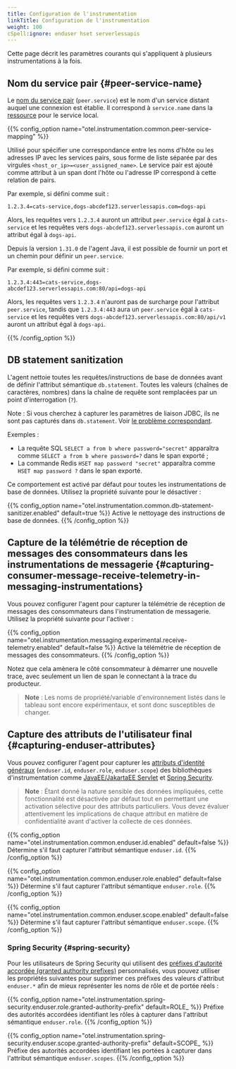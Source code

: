 ```yaml
---
title: Configuration de l'instrumentation
linkTitle: Configuration de l'instrumentation
weight: 100
cSpell:ignore: enduser hset serverlessapis
---
```


Cette page décrit les paramètres courants qui s'appliquent à plusieurs
instrumentations à la fois.

## Nom du service pair {#peer-service-name}

Le
[nom du service pair](/docs/specs/semconv/general/attributes/#general-remote-service-attributes)
(`peer.service`) est le nom d'un service distant auquel une connexion est
établie. Il correspond à `service.name` dans la
[ressource](/docs/specs/semconv/resource/#service) pour le service local.

{{% config_option name="otel.instrumentation.common.peer-service-mapping" %}}

Utilisé pour spécifier une correspondance entre les noms d'hôte ou les adresses
IP avec les services pairs, sous forme de liste séparée par des virgules
`<host_or_ip>=<user_assigned_name>`. Le service pair est ajouté comme attribut à
un span dont l'hôte ou l'adresse IP correspond à cette relation de pairs.

Par exemple, si défini comme suit :

```text
1.2.3.4=cats-service,dogs-abcdef123.serverlessapis.com=dogs-api
```

Alors, les requêtes vers `1.2.3.4` auront un attribut `peer.service` égal à
`cats-service` et les requêtes vers `dogs-abcdef123.serverlessapis.com` auront
un attribut égal à `dogs-api`.

Depuis la version `1.31.0` de l'agent Java, il est possible de fournir un port
et un chemin pour définir un `peer.service`.

Par exemple, si défini comme suit :

```text
1.2.3.4:443=cats-service,dogs-abcdef123.serverlessapis.com:80/api=dogs-api
```

Alors, les requêtes vers `1.2.3.4` n'auront pas de surcharge pour l'attribut
`peer.service`, tandis que `1.2.3.4:443` aura un `peer.service` égal à
`cats-service` et les requêtes vers
`dogs-abcdef123.serverlessapis.com:80/api/v1` auront un attribut égal à
`dogs-api`.

{{% /config_option %}}

## DB statement sanitization

L'agent nettoie toutes les requêtes/instructions de base de données avant de
définir l'attribut sémantique `db.statement`. Toutes les valeurs (chaînes de
caractères, nombres) dans la chaîne de requête sont remplacées par un point
d'interrogation (`?`).

Note : Si vous cherchez à capturer les paramètres de liaison JDBC, ils ne sont
pas capturés dans `db.statement`. Voir
[le problème correspondant](https://github.com/open-telemetry/opentelemetry-java-instrumentation/issues/7413).

Exemples :

- La requête SQL `SELECT a from b where password="secret"` apparaîtra comme
  `SELECT a from b where password=?` dans le span exporté ;
- La commande Redis `HSET map password "secret"` apparaîtra comme
  `HSET map password ?` dans le span exporté.

Ce comportement est activé par défaut pour toutes les instrumentations de base
de données. Utilisez la propriété suivante pour le désactiver :

{{% config_option
name="otel.instrumentation.common.db-statement-sanitizer.enabled"
default=true
%}} Active le nettoyage des instructions de base de données. {{% /config_option %}}

## Capture de la télémétrie de réception de messages des consommateurs dans les instrumentations de messagerie {#capturing-consumer-message-receive-telemetry-in-messaging-instrumentations}

Vous pouvez configurer l'agent pour capturer la télémétrie de réception de
messages des consommateurs dans l'instrumentation de messagerie. Utilisez la
propriété suivante pour l'activer :

{{% config_option
name="otel.instrumentation.messaging.experimental.receive-telemetry.enabled"
default=false
%}} Active la télémétrie de réception de messages des consommateurs. {{% /config_option %}}

Notez que cela amènera le côté consommateur à démarrer une nouvelle trace, avec
seulement un lien de span le connectant à la trace du producteur.

> **Note** : Les noms de propriété/variable d'environnement listés dans le
> tableau sont encore expérimentaux, et sont donc susceptibles de changer.

## Capture des attributs de l'utilisateur final {#capturing-enduser-attributes}

Vous pouvez configurer l'agent pour capturer les
[attributs d'identité généraux](/docs/specs/semconv/registry/attributes/enduser/)
(`enduser.id`, `enduser.role`, `enduser.scope`) des bibliothèques
d'instrumentation comme
[JavaEE/JakartaEE Servlet](https://github.com/open-telemetry/opentelemetry-java-instrumentation/tree/main/instrumentation/servlet)
et
[Spring Security](https://github.com/open-telemetry/opentelemetry-java-instrumentation/tree/main/instrumentation/spring/spring-security-config-6.0).

> **Note** : Étant donné la nature sensible des données impliquées, cette
> fonctionnalité est désactivée par défaut tout en permettant une activation
> sélective pour des attributs particuliers. Vous devez évaluer attentivement
> les implications de chaque attribut en matière de confidentialité avant
> d'activer la collecte de ces données.

{{% config_option
name="otel.instrumentation.common.enduser.id.enabled"
default=false
%}} Détermine s'il faut capturer l'attribut sémantique `enduser.id`.
{{% /config_option %}}

{{% config_option
name="otel.instrumentation.common.enduser.role.enabled"
default=false
%}} Détermine s'il faut capturer l'attribut sémantique `enduser.role`.
{{% /config_option %}}

{{% config_option
name="otel.instrumentation.common.enduser.scope.enabled"
default=false
%}} Détermine s'il faut capturer l'attribut sémantique `enduser.scope`.
{{% /config_option %}}

### Spring Security {#spring-security}

Pour les utilisateurs de Spring Security qui utilisent des
[préfixes d'autorité accordée (granted authority prefixes)](https://docs.spring.io/spring-security/reference/servlet/authorization/architecture.html#authz-authorities)
personnalisés, vous pouvez utiliser les propriétés suivantes pour supprimer ces
préfixes des valeurs d'attribut `enduser.*` afin de mieux représenter les noms
de rôle et de portée réels :

{{% config_option
name="otel.instrumentation.spring-security.enduser.role.granted-authority-prefix"
default=ROLE_
%}} Préfixe des autorités accordées identifiant les rôles à capturer dans
l'attribut sémantique `enduser.role`. {{% /config_option %}}

{{% config_option
name="otel.instrumentation.spring-security.enduser.scope.granted-authority-prefix"
default=SCOPE_
%}} Préfixe des autorités accordées identifiant les portées à capturer dans
l'attribut sémantique `enduser.scopes`. {{% /config_option %}}
